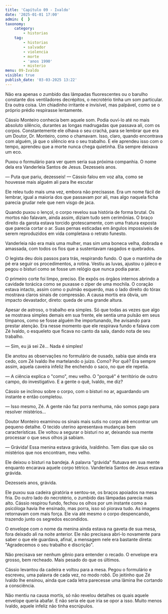 ```yaml
---
title: 'Capítulo 09 - Ivaldo'
date: '2025-01-01 17:00'
admin: {  }
taxonomy:
    category:
        - historias
    tag:
        - historias
        - salvador
        - violencia
        - morte
        - 'anos 1990'
        - misterio
menu: 09-Ivaldo
visible: true
publish_date: '03-03-2025 13:22'
---
```


Não era apenas o zumbido das lâmpadas fluorescentes ou o barulho constante dos ventiladores decrépitos, o necrotério tinha um som particular. Era outra coisa. Um chiadinho irritante e invisível, mas palpável, como se o próprio prédio respirasse lentamente.

Cássio Monteiro conhecia bem aquele som. Podia ouví-lo até no mais absoluto silêncio, durantes as longas madrugadas que passava ali, com os corpos. Constantemente ele olhava o seu crachá, para se lembrar que era um Doutor, Dr. Monteiro, como o chamavam. Isso, claro, quando encontrava com alguém, já que o silêncio era o seu trabalho. E ele aprendeu isso com o tempo, aprendeu que a morte nunca chega quietinha. Ela sempre deixava um eco.

Puxou o formulário para ver quem seria sua próxima companhia. O nome dela era Vanderleia Santos de Jesus. Dezesseis anos.

— Puta que pariu, dezesseis! — Cássio falou em voz alta, como se houvesse mais alguém ali para lhe escutar

Ele releu tudo mais uma vez, embora não precisasse. Era um nome fácil de lembrar, igual a maioria dos que passavam por ali, mas algo naquela ficha parecia grudar nele que nem visgo de jaca.

Quando puxou o lençol, o corpo revelou sua história de forma brutal. Os mortos não falavam, ainda assim, diziam tudo sem cerimônias. O braço direito da garota estava torcido grotescamente, com uma fratura exposta que parecia cortar o ar. Suas pernas esticadas em ângulos impossíveis de serem reproduzidos em vida completava o retrato funesto.

Vanderleia não era mais uma mulher, mas sim uma boneca velha, dobrada e amassada, com todos os fios que a sustentavam rasgados e quebrados.

O legista deu dois passos para trás, respirando fundo. O que o mantinha de pé era seguir os procedimentos, a rotina. Vestiu as luvas, ajustou o jaleco e pegou o bisturi como se fosse um relógio que nunca podia parar.

O primeiro corte foi limpo, preciso. Ele expôs os órgãos internos abrindo a cavidade torácica como se puxasse o zíper de uma mochila. O coração estava intacto, assim como o pulmão esquerdo, mas o lado direito do tórax mostrava claros sinais de compressão. A causa mortis era óbvia, um impacto devastador, direto: queda de uma grande altura.

Apesar de astroso, o trabalho era simples. Só que todas as vezes que algo se mostrava simples demais em sua frente, ele sentia uma pulsão em seus tímpanos, como se fosse alguém lhe importunando, lhe avisando para prestar atenção. Era nesse momento que ele respirava fundo e falava com Zé Ivaldo, o esqueleto que ficava no canto da sala, dando nota de seu trabalho.

— Sim, eu já sei Zé… Nada é simples!

Ele anotou as observações no formulário de ousado, sabia que ainda era cedo, com Zé Ivaldo lhe martelando o juízo. Como? Por quê? Era sempre assim, aquela caveira infeliz lhe enchendo o saco, no que ele repetia.

— A ciência explica o "como", meu velho. O "porquê" é território de outro campo, do investigativo. E a gente o quê, Ivaldo, me diz?

Cássio se inclinou sobre o corpo, com o bisturi no ar, aguardando um instante e então completou.

— Isso mesmo, Zé. A gente não faz porra nenhuma, não somos pago para resolver mistérios…

Doutor Monteiro examinou os sinais mais sutis no corpo até encontrar um pequeno detalhe. O tecido uterino apresentava mudanças bem características. Ele voltou a segurar o bisturi no ar, deixando sua mente processar o que seus olhos já sabiam.

— Grávida! Essa menina estava grávida, Ivaldinho. Tem dias que são os mistérios que nos encontram, meu velho.

Ele deixou o bisturi na bandeja. A palavra "grávida" flutuava em sua mente enquanto encarava aquele corpo tétrico. Vanderleia Santos de Jesus estava grávida.

Dezesseis anos, grávida.

Ele puxou sua cadeira giratória e sentou-se, os braços apoiados na mesa fria. Do outro lado do necrotério, o zumbido das lâmpadas parecia mais alto. Cássio respirou fundo, fechou os olhos por um instante como a psicóloga havia lhe ensinado, mas porra, isso só piorava tudo. As imagens retornavam com mais força. Ele via até mesmo o corpo despencando, trazendo junto os segredos escondidos.

O envelope com o nome da menina ainda estava na gaveta de sua mesa, fora deixado ali na noite anterior. Ele não precisava abri-lo novamente para saber o que ele guardava, afinal, a mensagem nele era bastante direta: "Agradecemos o seu trabalho e discrição".

Não precisava ser nenhum gênio para entender o recado. O envelope era grosso, bem recheado. Mais pesado do que os últimos.

Cássio levantou da cadeira e voltou para a mesa. Pegou o formulário e escreveu, uma palavra de cada vez, no modo robô. Do jeitinho que Zé Ivaldo lhe ensinou, ainda que cada letra parecesse uma lâmina lhe cortando a consciência.

Não mentiu na causa mortis, só não revelou detalhes os quais aquele envelope queria abafar. E não seria ele que iria se opor a isso. Muito menos Ivaldo, aquele infeliz não tinha escrúpulos.